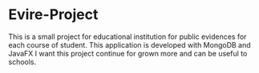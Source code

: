 # Evire-Project
This is a small project for educational institution for public evidences for each course of student. This application is developed with MongoDB and JavaFX I want this project continue for grown more and can be useful to schools.
